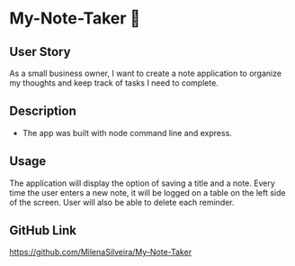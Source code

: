 # My-Note-Taker 👋

## User Story

As a small business owner, I want to create a note application to organize my thoughts and keep track of tasks I need to complete.

## Description
* The app was built with node command line and express.

## Usage

The application will display the option of saving a title and a note. Every time the user enters a new note, it will be logged 
on a table on the left side of the screen. User will also be able to delete each reminder.

## GitHub Link

https://github.com/MilenaSilveira/My-Note-Taker